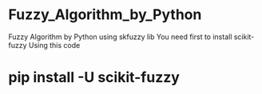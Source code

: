 # Fuzzy_Algorithm_by_Python
Fuzzy Algorithm by Python using skfuzzy lib
You need first to install scikit-fuzzy
Using this code
# pip install -U scikit-fuzzy 
